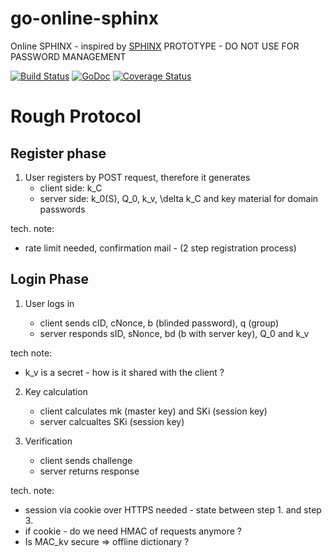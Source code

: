 # go-online-sphinx

Online SPHINX - inspired by [SPHINX](https://ieeexplore.ieee.org/document/7980050)
PROTOTYPE - DO NOT USE FOR PASSWORD MANAGEMENT

[![Build Status](https://travis-ci.com/LAtanassov/go-online-sphinx.svg?branch=master)](https://travis-ci.com/LAtanassov/go-online-sphinx)
[![GoDoc](https://godoc.org/github.com/LAtanassov/go-online-sphinx?status.svg)](https://godoc.org/github.com/LAtanassov/go-online-sphinx)
[![Coverage Status](https://coveralls.io/repos/github/LAtanassov/go-online-sphinx/badge.svg?branch=master)](https://coveralls.io/github/LAtanassov/go-online-sphinx?branch=master)

# Rough Protocol

## Register phase

1. User registers by POST request, therefore it generates
   - client side: k_C
   - server side: k_0(S), Q_0, k_v, \delta k_C and key material for domain passwords

tech. note:

- rate limit needed, confirmation mail - (2 step registration process)

## Login Phase

1. User logs in

   - client sends cID, cNonce, b (blinded password), q (group)
   - server responds sID, sNonce, bd (b with server key), Q_0 and k_v

tech note:

- k_v is a secret - how is it shared with the client ?

2. Key calculation

   - client calculates mk (master key) and SKi (session key)
   - server calcualtes SKi (session key)

3. Verification
   - client sends challenge
   - server returns response

tech. note:

- session via cookie over HTTPS needed - state between step 1. and step 3.
- if cookie - do we need HMAC of requests anymore ?
- Is MAC_kv secure => offline dictionary ?
